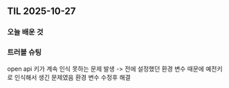 ## TIL 2025-10-27

### 오늘 배운 것

### 트러블 슈팅
open api 키가 계속 인식 못하는 문제 발생
-> 전에 설정했던 환경 변수 때문에 예전키로 인식해서 생긴 문제였음 환경 변수 수정후 해결
